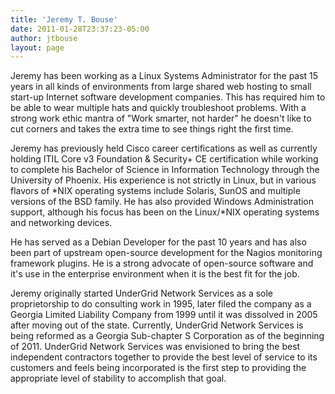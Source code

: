 ```yaml
---
title: 'Jeremy T. Bouse'
date: 2011-01-28T23:37:23-05:00
author: jtbouse
layout: page
---
```

Jeremy has been working as a Linux Systems Administrator for the past 15 years in all kinds of environments from large shared web hosting to small start-up Internet software development companies. This has required him to be able to wear multiple hats and quickly troubleshoot problems. With a strong work ethic mantra of "Work smarter, not harder" he doesn't like to cut corners and takes the extra time to see things right the first time.

Jeremy has previously held Cisco career certifications as well as currently holding ITIL Core v3 Foundation & Security+ CE certification while working to complete his Bachelor of Science in Information Technology through the University of Phoenix. His experience is not strictly in Linux, but in various flavors of \*NIX operating systems include Solaris, SunOS and multiple versions of the BSD family. He has also provided Windows Administration support, although his focus has been on the Linux/\*NIX operating systems and networking devices.

He has served as a Debian Developer for the past 10 years and has also been part of upstream open-source development for the Nagios monitoring framework plugins. He is a strong advocate of open-source software and it's use in the enterprise environment when it is the best fit for the job.

Jeremy originally started UnderGrid Network Services as a sole proprietorship to do consulting work in 1995, later filed the company as a Georgia Limited Liability Company from 1999 until it was dissolved in 2005 after moving out of the state. Currently, UnderGrid Network Services is being reformed as a Georgia Sub-chapter S Corporation as of the beginning of 2011. UnderGrid Network Services was envisioned to bring the best independent contractors together to provide the best level of service to its customers and feels being incorporated is the first step to providing the appropriate level of stability to accomplish that goal.
